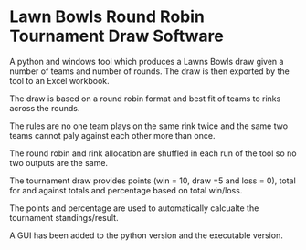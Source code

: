 # Lawn Bowls Round Robin Tournament Draw Software

A python and windows tool which produces a Lawns Bowls draw given a number of teams and number of rounds. The draw is then exported by the tool to an Excel workbook. 

The draw is based on a round robin format and best fit of teams to rinks across the rounds. 

The rules are no one team plays on the same rink twice and the same two teams cannot paly against each other more than once.

The round robin and rink allocation are shuffled in each run of the tool so no two outputs are the same.

The tournament draw provides points (win = 10, draw =5 and loss = 0), total for and against totals and percentage based on total win/loss.

The points and percentage are used to automatically calcualte the tournament standings/result.

A GUI has been added to the python version and the executable version.
